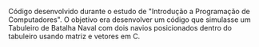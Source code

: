 Código desenvolvido durante o estudo de "Introdução a Programação de Computadores".
O objetivo era desenvolver um código que simulasse um Tabuleiro de Batalha Naval com dois navios posicionados dentro do tabuleiro usando matriz e vetores em C.
